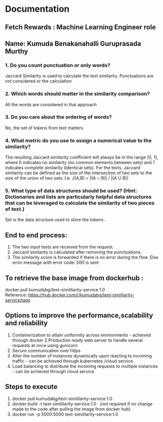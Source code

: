 # Documentation	
					
## Fetch Rewards : Machine Learning Engineer role
## Name: Kumuda Benakanahalli Guruprasada Murthy
		
### 1. Do you count punctuation or only words?
Jaccard Similarity is used to calculate the text similarity. Punctuations are not considered or the calculation

### 2. Which words should matter in the similarity comparison?
All the words are considered in thai approach

### 3. Do you care about the ordering of words?
No, the set of tokens from text matters

### 4. What metric do you use to assign a numerical value to the similarity?
The resulting Jaccard similarity coefficient will always be in the range [0, 1], where 0 indicates no similarity (no common elements between sets) and 1 indicates complete similarity (identical sets).
For the texts, Jaccard similarity can be defined as the size of the intersection of two sets to the size of the union of two sets. 
I.e. J(A,B) = |(A ∩ B)| / |(A U B)|

### 5. What type of data structures should be used? (Hint: Dictionaries and lists are particularly helpful data structures that can be leveraged to calculate the similarity of two pieces of text.)
Set is the data structure used to store the tokens .
			
## End to end process:
1. The two input texts are received from the request.
2. Jaccard similarity is calculated after removing the punctuations.
3. The similarity score is forwarded if there is no error during the flow. Else error message with error code: 500 is sent 	
				
## To retrieve the base image from dockerhub : 
docker pull kumudabg/text-simililarity-service:1.0				
Reference: https://hub.docker.com/r/kumudabg/text-simililarity-service/tags
					
## Options to improve the performance,scalability and reliability
1. Containerization to attain uniformity across environments - achieved through docker
2.Production ready web server to handle several requests at once using gunicorn
3. Secure communication over https
4. Alter the number of instances dynamically upon reacting to incoming traffic - can be achieved through kubernetes /cloud service
5. Load balancing to distribute the incoming requests to multiple instances - can be achieved through cloud service
					
## Steps to execute
1. docker pull kumudabg/text-simililarity-service:1.0
2. docker build -t text-simililarity-service:1.0 . (not required if no change made to the code after pulling the image from docker hub)
3. docker run -p 5000:5000  text-simililarity-service:1.0

